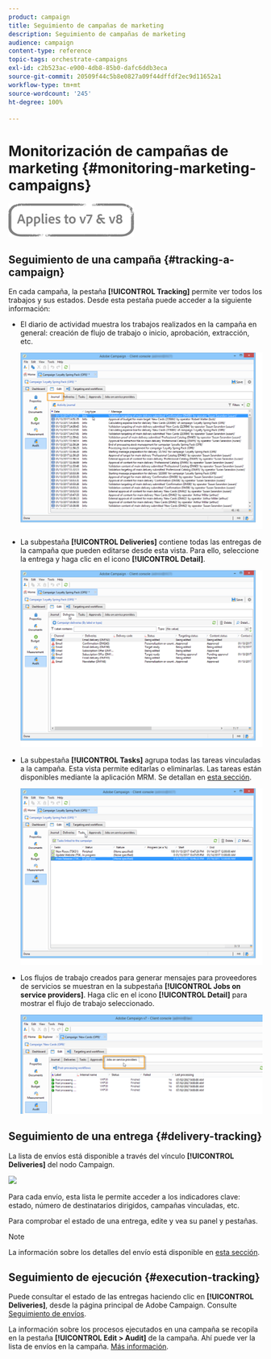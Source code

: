 ```yaml
---
product: campaign
title: Seguimiento de campañas de marketing
description: Seguimiento de campañas de marketing
audience: campaign
content-type: reference
topic-tags: orchestrate-campaigns
exl-id: c2b523ac-e900-4db8-85b0-dafc6ddb3eca
source-git-commit: 20509f44c5b8e0827a09f44dffdf2ec9d11652a1
workflow-type: tm+mt
source-wordcount: '245'
ht-degree: 100%

---
```


# Monitorización de campañas de marketing {#monitoring-marketing-campaigns}

![](../../assets/common.svg)

## Seguimiento de una campaña {#tracking-a-campaign}

En cada campaña, la pestaña **[!UICONTROL Tracking]** permite ver todos los trabajos y sus estados. Desde esta pestaña puede acceder a la siguiente información:

* El diario de actividad muestra los trabajos realizados en la campaña en general: creación de flujo de trabajo o inicio, aprobación, extracción, etc.

   ![](assets/s_ncs_user_op_edit_exe_tab_a.png)

* La subpestaña **[!UICONTROL Deliveries]** contiene todas las entregas de la campaña que pueden editarse desde esta vista. Para ello, seleccione la entrega y haga clic en el icono **[!UICONTROL Detail]**.

   ![](assets/s_ncs_user_op_edit_exe_tab_b.png)

* La subpestaña **[!UICONTROL Tasks]** agrupa todas las tareas vinculadas a la campaña. Esta vista permite editarlas o eliminarlas. Las tareas están disponibles mediante la aplicación MRM. Se detallan en [esta sección](../../mrm/using/creating-and-managing-tasks.md).

   ![](assets/s_ncs_user_op_edit_exe_tab_e.png)

* Los flujos de trabajo creados para generar mensajes para proveedores de servicios se muestran en la subpestaña **[!UICONTROL Jobs on service providers]**. Haga clic en el icono **[!UICONTROL Detail]** para mostrar el flujo de trabajo seleccionado.

   ![](assets/s_ncs_user_op_edit_exe_tab_d.png)

## Seguimiento de una entrega {#delivery-tracking}

La lista de envíos está disponible a través del vínculo **[!UICONTROL Deliveries]** del nodo Campaign.

![](assets/s_ncs_user_op_del_state_from_homepage.png)

Para cada envío, esta lista le permite acceder a los indicadores clave: estado, número de destinatarios dirigidos, campañas vinculadas, etc.

Para comprobar el estado de una entrega, edite y vea su panel y pestañas.

>[!NOTE]
>
>La información sobre los detalles del envío está disponible en [esta sección](../../delivery/using/about-message-tracking.md).

## Seguimiento de ejecución {#execution-tracking}

Puede consultar el estado de las entregas haciendo clic en **[!UICONTROL Deliveries]**, desde la página principal de Adobe Campaign. Consulte [Seguimiento de envíos](#delivery-tracking).

La información sobre los procesos ejecutados en una campaña se recopila en la pestaña **[!UICONTROL Edit > Audit]** de la campaña. Ahí puede ver la lista de envíos en la campaña. [Más información](#tracking-a-campaign).
